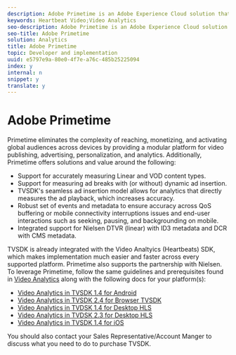 ```yaml
---
description: Adobe Primetime is an Adobe Experience Cloud solution that helps content programmers and distributors monetize video on every connected screen.
keywords: Heartbeat Video;Video Analytics
seo-description: Adobe Primetime is an Adobe Experience Cloud solution that helps content programmers and distributors monetize video on every connected screen.
seo-title: Adobe Primetime
solution: Analytics
title: Adobe Primetime
topic: Developer and implementation
uuid: e5797e9a-80e0-4f7e-a76c-485b25225094
index: y
internal: n
snippet: y
translate: y
---
```


# Adobe Primetime

Primetime eliminates the complexity of reaching, monetizing, and activating global audiences across devices by providing a modular platform for video publishing, advertising, personalization, and analytics. Additionally, Primetime offers solutions and value around the following: 


* Support for accurately measuring Linear and VOD content types.
* Support for measuring ad breaks with (or without) dynamic ad insertion.
* TVSDK's seamless ad insertion model allows for analytics that directly measures the ad playback, which increases accuracy.
* Robust set of events and metadata to ensure accuracy across QoS buffering or mobile connectivity interruptions issues and end-user interactions such as seeking, pausing, and backgrounding on mobile.
* Integrated support for Nielsen DTVR (linear) with ID3 metadata and DCR with CMS metadata.


TVSDK is already integrated with the Video Analtyics (Heartbeats) SDK, which makes implementation much easier and faster across every supported platform. Primetime also supports the partnership with Nielsen. To leverage Primetime, follow the same guidelines and prerequisites found in [ Video Analytics](c_vhl_va-path.md#concept_928146A7583A482187BB3D5FEAC205B6) along with the following docs for your platform(s): 


* [ Video Analytics in TVSDK 1.4 for Android](http://help.adobe.com/en_US/primetime/psdk/android/1.4/index.html#Video_analytics)
* [ Video Analytics in TVSDK 2.4 for Browser TVSDK](http://help.adobe.com/en_US/primetime/psdk/browser/2.4/index.html#Video_analytics)
* [ Video Analytics in TVDSK 1.4 for Desktop HLS](http://help.adobe.com/en_US/primetime/psdk/dhls/1.4/index.html#Video_analytics)
* [ Video Analytics in TVDSK 2.3 for Desktop HLS](http://help.adobe.com/en_US/primetime/psdk/dhls/2.3/index.html#Video_analytics)
* [ Video Analytics in TVSDK 1.4 for iOS](http://help.adobe.com/en_US/primetime/psdk/ios/1.4/index.html#Video_analytics)


You should also contact your Sales Representative/Account Manger to discuss what you need to do to purchase TVSDK. 
